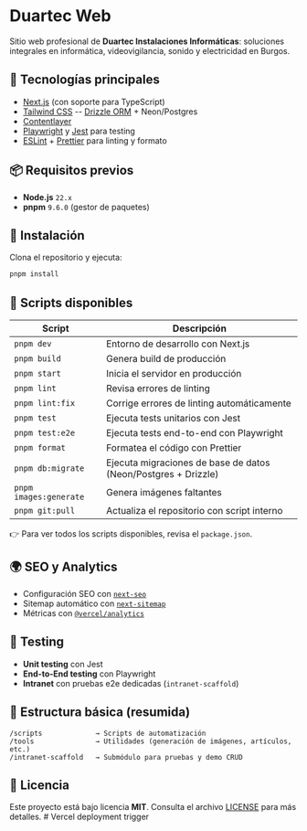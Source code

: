 # Duartec Web

Sitio web profesional de **Duartec Instalaciones Informáticas**: soluciones integrales en informática, videovigilancia, sonido y electricidad en Burgos.

## 🚀 Tecnologías principales
- [Next.js](https://nextjs.org/) (con soporte para TypeScript)
- [Tailwind CSS](https://tailwindcss.com/)
-- [Drizzle ORM](https://orm.drizzle.team/) + Neon/Postgres
- [Contentlayer](https://www.contentlayer.dev/)
- [Playwright](https://playwright.dev/) y [Jest](https://jestjs.io/) para testing
- [ESLint](https://eslint.org/) + [Prettier](https://prettier.io/) para linting y formato

## 📦 Requisitos previos
- **Node.js** `22.x`
- **pnpm** `9.6.0` (gestor de paquetes)

## 🔧 Instalación
Clona el repositorio y ejecuta:

```bash
pnpm install
````

## 📜 Scripts disponibles

| Script                 | Descripción                                             |
| ---------------------- | ------------------------------------------------------- |
| `pnpm dev`             | Entorno de desarrollo con Next.js                       |
| `pnpm build`           | Genera build de producción                              |
| `pnpm start`           | Inicia el servidor en producción                        |
| `pnpm lint`            | Revisa errores de linting                               |
| `pnpm lint:fix`        | Corrige errores de linting automáticamente              |
| `pnpm test`            | Ejecuta tests unitarios con Jest                        |
| `pnpm test:e2e`        | Ejecuta tests end-to-end con Playwright                 |
| `pnpm format`          | Formatea el código con Prettier                         |
| `pnpm db:migrate`      | Ejecuta migraciones de base de datos (Neon/Postgres + Drizzle) |
| `pnpm images:generate` | Genera imágenes faltantes                               |
| `pnpm git:pull`        | Actualiza el repositorio con script interno             |

👉 Para ver todos los scripts disponibles, revisa el `package.json`.

## 🌍 SEO y Analytics

* Configuración SEO con [`next-seo`](https://github.com/garmeeh/next-seo)
* Sitemap automático con [`next-sitemap`](https://www.npmjs.com/package/next-sitemap)
* Métricas con [`@vercel/analytics`](https://vercel.com/docs/concepts/analytics)

## 🧪 Testing

* **Unit testing** con Jest
* **End-to-End testing** con Playwright
* **Intranet** con pruebas e2e dedicadas (`intranet-scaffold`)

## 📂 Estructura básica (resumida)

```
/scripts             → Scripts de automatización
/tools               → Utilidades (generación de imágenes, artículos, etc.)
/intranet-scaffold   → Submódulo para pruebas y demo CRUD
```

## 📄 Licencia

Este proyecto está bajo licencia **MIT**.
Consulta el archivo [LICENSE](./LICENSE) para más detalles. # Vercel deployment trigger
